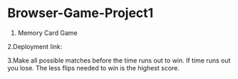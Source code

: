 # Browser-Game-Project1

1. Memory Card Game

2.Deployment link: 

3.Make all possible matches before the time runs out to win. If time runs out you lose. The less flips needed to win is the highest score.


